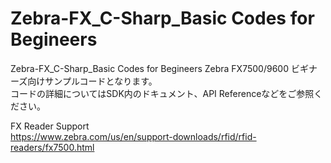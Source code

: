 # Zebra-FX_C-Sharp_Basic Codes for Begineers
 Zebra-FX_C-Sharp_Basic Codes for Begineers
 Zebra FX7500/9600 ビギナーズ向けサンプルコードとなります。  
 コードの詳細についてはSDK内のドキュメント、API Referenceなどをご参照ください。  
   
 FX Reader Support   
 https://www.zebra.com/us/en/support-downloads/rfid/rfid-readers/fx7500.html
